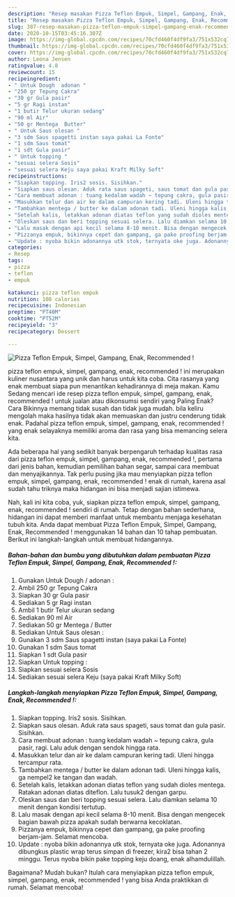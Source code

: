 ```yaml
---
description: "Resep masakan Pizza Teflon Empuk, Simpel, Gampang, Enak, Recommended ! | Bahan Membuat Pizza Teflon Empuk, Simpel, Gampang, Enak, Recommended ! Yang Mudah Dan Praktis"
title: "Resep masakan Pizza Teflon Empuk, Simpel, Gampang, Enak, Recommended ! | Bahan Membuat Pizza Teflon Empuk, Simpel, Gampang, Enak, Recommended ! Yang Mudah Dan Praktis"
slug: 387-resep-masakan-pizza-teflon-empuk-simpel-gampang-enak-recommended-bahan-membuat-pizza-teflon-empuk-simpel-gampang-enak-recommended-yang-mudah-dan-praktis
date: 2020-10-15T03:45:16.307Z
image: https://img-global.cpcdn.com/recipes/70cfd460f4df9fa3/751x532cq70/pizza-teflon-empuk-simpel-gampang-enak-recommended-foto-resep-utama.jpg
thumbnail: https://img-global.cpcdn.com/recipes/70cfd460f4df9fa3/751x532cq70/pizza-teflon-empuk-simpel-gampang-enak-recommended-foto-resep-utama.jpg
cover: https://img-global.cpcdn.com/recipes/70cfd460f4df9fa3/751x532cq70/pizza-teflon-empuk-simpel-gampang-enak-recommended-foto-resep-utama.jpg
author: Leona Jensen
ratingvalue: 4.8
reviewcount: 15
recipeingredient:
- " Untuk Dough  adonan "
- "250 gr Tepung Cakra"
- "30 gr Gula pasir"
- "5 gr Ragi instan"
- "1 butir Telur ukuran sedang"
- "90 ml Air"
- "50 gr Mentega  Butter"
- " Untuk Saus olesan "
- "3 sdm Saus spagetti instan saya pakai La Fonte"
- "1 sdm Saus tomat"
- "1 sdt Gula pasir"
- " Untuk topping "
- "sesuai selera Sosis"
- "sesuai selera Keju saya pakai Kraft Milky Soft"
recipeinstructions:
- "Siapkan topping. Iris2 sosis. Sisihkan."
- "Siapkan saus olesan. Aduk rata saus spageti, saus tomat dan gula pasir. Sisihkan."
- "Cara membuat adonan : tuang kedalam wadah ~ tepung cakra, gula pasir, ragi. Lalu aduk dengan sendok hingga rata."
- "Masukkan telur dan air ke dalam campuran kering tadi. Uleni hingga tercampur rata."
- "Tambahkan mentega / butter ke dalam adonan tadi. Uleni hingga kalis, ga nempel2 ke tangan dan wadah."
- "Setelah kalis, letakkan adonan diatas teflon yang sudah dioles mentega. Ratakan adonan diatas diteflon. Lalu tusuk2 dengan garpu."
- "Oleskan saus dan beri topping sesuai selera. Lalu diamkan selama 10 menit dengan kondisi tertutup."
- "Lalu masak dengan api kecil selama 8-10 menit. Bisa dengan mengecek bagian bawah pizza apakah sudah berwarna kecoklatan."
- "Pizzanya empuk, bikinnya cepet dan gampang, ga pake proofing berjam-jam. Selamat mencoba."
- "Update : nyoba bikin adonannya utk stok, ternyata oke juga. Adonannya dibungkus plastic wrap terus simpan di freezer, kira2 bisa tahan 2 minggu. Terus nyoba bikin pake topping keju doang, enak alhamdulillah."
categories:
- Resep
tags:
- pizza
- teflon
- empuk

katakunci: pizza teflon empuk 
nutrition: 108 calories
recipecuisine: Indonesian
preptime: "PT40M"
cooktime: "PT52M"
recipeyield: "3"
recipecategory: Dessert

---
```



![Pizza Teflon Empuk, Simpel, Gampang, Enak, Recommended !](https://img-global.cpcdn.com/recipes/70cfd460f4df9fa3/751x532cq70/pizza-teflon-empuk-simpel-gampang-enak-recommended-foto-resep-utama.jpg)


pizza teflon empuk, simpel, gampang, enak, recommended ! ini merupakan kuliner nusantara yang unik dan harus untuk kita coba. Cita rasanya yang enak membuat siapa pun menantikan kehadirannya di meja makan.
Kamu Sedang mencari ide resep pizza teflon empuk, simpel, gampang, enak, recommended ! untuk jualan atau dikonsumsi sendiri yang Paling Enak? Cara Bikinnya memang tidak susah dan tidak juga mudah. bila keliru mengolah maka hasilnya tidak akan memuaskan dan justru cenderung tidak enak. Padahal pizza teflon empuk, simpel, gampang, enak, recommended ! yang enak selayaknya memiliki aroma dan rasa yang bisa memancing selera kita.

Ada beberapa hal yang sedikit banyak berpengaruh terhadap kualitas rasa dari pizza teflon empuk, simpel, gampang, enak, recommended !, pertama dari jenis bahan, kemudian pemilihan bahan segar, sampai cara membuat dan menyajikannya. Tak perlu pusing jika mau menyiapkan pizza teflon empuk, simpel, gampang, enak, recommended ! enak di rumah, karena asal sudah tahu triknya maka hidangan ini bisa menjadi sajian istimewa.




Nah, kali ini kita coba, yuk, siapkan pizza teflon empuk, simpel, gampang, enak, recommended ! sendiri di rumah. Tetap dengan bahan sederhana, hidangan ini dapat memberi manfaat untuk membantu menjaga kesehatan tubuh kita. Anda dapat membuat Pizza Teflon Empuk, Simpel, Gampang, Enak, Recommended ! menggunakan 14 bahan dan 10 tahap pembuatan. Berikut ini langkah-langkah untuk membuat hidangannya.

<!--inarticleads1-->

##### Bahan-bahan dan bumbu yang dibutuhkan dalam pembuatan Pizza Teflon Empuk, Simpel, Gampang, Enak, Recommended !:

1. Gunakan  Untuk Dough / adonan :
1. Ambil 250 gr Tepung Cakra
1. Siapkan 30 gr Gula pasir
1. Sediakan 5 gr Ragi instan
1. Ambil 1 butir Telur ukuran sedang
1. Sediakan 90 ml Air
1. Sediakan 50 gr Mentega / Butter
1. Sediakan  Untuk Saus olesan :
1. Gunakan 3 sdm Saus spagetti instan (saya pakai La Fonte)
1. Gunakan 1 sdm Saus tomat
1. Siapkan 1 sdt Gula pasir
1. Siapkan  Untuk topping :
1. Siapkan sesuai selera Sosis
1. Sediakan sesuai selera Keju (saya pakai Kraft Milky Soft)




<!--inarticleads2-->

##### Langkah-langkah menyiapkan Pizza Teflon Empuk, Simpel, Gampang, Enak, Recommended !:

1. Siapkan topping. Iris2 sosis. Sisihkan.
1. Siapkan saus olesan. Aduk rata saus spageti, saus tomat dan gula pasir. Sisihkan.
1. Cara membuat adonan : tuang kedalam wadah ~ tepung cakra, gula pasir, ragi. Lalu aduk dengan sendok hingga rata.
1. Masukkan telur dan air ke dalam campuran kering tadi. Uleni hingga tercampur rata.
1. Tambahkan mentega / butter ke dalam adonan tadi. Uleni hingga kalis, ga nempel2 ke tangan dan wadah.
1. Setelah kalis, letakkan adonan diatas teflon yang sudah dioles mentega. Ratakan adonan diatas diteflon. Lalu tusuk2 dengan garpu.
1. Oleskan saus dan beri topping sesuai selera. Lalu diamkan selama 10 menit dengan kondisi tertutup.
1. Lalu masak dengan api kecil selama 8-10 menit. Bisa dengan mengecek bagian bawah pizza apakah sudah berwarna kecoklatan.
1. Pizzanya empuk, bikinnya cepet dan gampang, ga pake proofing berjam-jam. Selamat mencoba.
1. Update : nyoba bikin adonannya utk stok, ternyata oke juga. Adonannya dibungkus plastic wrap terus simpan di freezer, kira2 bisa tahan 2 minggu. Terus nyoba bikin pake topping keju doang, enak alhamdulillah.




Bagaimana? Mudah bukan? Itulah cara menyiapkan pizza teflon empuk, simpel, gampang, enak, recommended ! yang bisa Anda praktikkan di rumah. Selamat mencoba!
